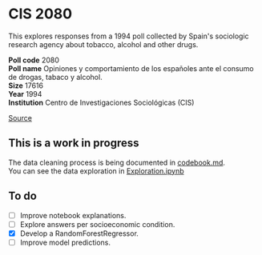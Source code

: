 # CIS 2080
This explores responses from a 1994 poll collected by Spain's sociologic research agency about tobacco, alcohol and other drugs.

**Poll code** 2080  
**Poll name**  Opiniones y comportamiento de los españoles ante el consumo de drogas, tabaco y alcohol.  
**Size** 17616  
**Year** 1994  
**Institution** Centro de Investigaciones Sociológicas (CIS)

[Source](https://www.cis.es/cis/opencm/ES/1_encuestas/estudios/ver.jsp?estudio=14306&amp;cuestionario=17167&amp;muestra=23793)


## This is a work in progress
The data cleaning process is being documented in [codebook.md](https://github.com/jueves/CIS2080/blob/main/codebook.md).  
You can see the data exploration in [Exploration.ipynb](https://github.com/jueves/CIS2080/blob/main/notebooks/Exploration.ipynb)

## To do

- [ ] Improve notebook explanations.
- [ ] Explore answers per socioeconomic condition.
- [x] Develop a RandomForestRegressor.
- [ ] Improve model predictions.